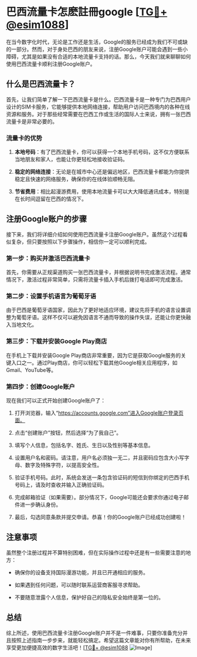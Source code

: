 # 巴西流量卡怎麽註冊google [[TG💪+ @esim1088](https://t.me/s/esim1088)]

在当今数字化时代，无论是工作还是生活，Google的服务已经成为我们不可或缺的一部分。然而，对于身处巴西的朋友来说，注册Google账户可能会遇到一些小障碍，尤其是如果没有合适的本地流量卡支持的话。那么，今天我们就来聊聊如何使用巴西流量卡顺利注册Google账户。

## 什么是巴西流量卡？

首先，让我们简单了解一下巴西流量卡是什么。巴西流量卡是一种专门为巴西用户设计的SIM卡服务，它能够提供本地网络连接，帮助用户访问巴西境内的各种在线资源和服务。对于那些经常需要在巴西工作或生活的国际人士来说，拥有一张巴西流量卡是非常必要的。

### 流量卡的优势

1. **本地号码**：有了巴西流量卡，你可以获得一个本地手机号码，这不仅方便联系当地朋友和家人，也能让你更轻松地接收验证码。
   
2. **稳定的网络连接**：无论是在城市中心还是偏远地区，巴西流量卡都能为你提供稳定且快速的网络服务，确保你的在线体验顺畅无阻。

3. **节省费用**：相比起漫游费用，使用本地流量卡可以大大降低通讯成本，特别是在长时间逗留在巴西的情况下。

## 注册Google账户的步骤

接下来，我们将详细介绍如何使用巴西流量卡注册Google账户。虽然这个过程看似复杂，但只要按照以下步骤操作，相信你一定可以顺利完成。

### 第一步：购买并激活巴西流量卡

首先，你需要从正规渠道购买一张巴西流量卡，并根据说明书完成激活流程。通常情况下，激活过程非常简单，只需将流量卡插入手机后拨打电话即可完成激活。

### 第二步：设置手机语言为葡萄牙语

由于巴西是葡萄牙语国家，因此为了更好地适应环境，建议先将手机的语言设置调整为葡萄牙语。这样不仅可以避免因语言不通而导致的操作失误，还能让你更快融入当地文化。

### 第三步：下载并安装Google Play商店

在手机上下载并安装Google Play商店非常重要，因为它是获取Google服务的关键入口之一。通过Play商店，你可以轻松下载其他Google相关应用程序，如Gmail、YouTube等。

### 第四步：创建Google账户

现在我们可以正式开始创建Google账户了：

1. 打开浏览器，输入“https://accounts.google.com”进入Google账户登录页面。
   
2. 点击“创建账户”按钮，然后选择“为了我自己”。

3. 填写个人信息，包括名字、姓氏、生日以及性别等基本信息。

4. 设置用户名和密码。请注意，用户名必须独一无二，并且密码应包含大小写字母、数字及特殊字符，以提高安全性。

5. 验证手机号码。此时，系统会发送一条包含验证码的短信到你绑定的巴西手机号码上，请及时查收并输入正确验证码。

6. 完成邮箱验证（如果需要）。部分情况下，Google可能还会要求你通过电子邮件进一步确认身份。

7. 最后，勾选同意条款并提交申请。恭喜！你的Google账户已经成功创建啦！

## 注意事项

虽然整个注册过程并不算特别困难，但在实际操作过程中还是有一些需要注意的地方：

- 确保你的设备支持国际漫游功能，并且已开通相应的服务。
  
- 如果遇到任何问题，可以随时联系运营商客服寻求帮助。

- 不要随意泄露个人信息，保护好自己的隐私安全始终是第一位的。

## 总结

综上所述，使用巴西流量卡注册Google账户并不是一件难事，只要你准备充分并且按照上述指南一步步来，就能轻松搞定。希望这篇文章能对你有所帮助，在未来享受更加便捷高效的数字生活吧！[[TG💪+ @esim1088](https://t.me/s/esim1088) ![Image](https://i.postimg.cc/4NQfJmqS/Snipaste-2025-05-13-00-14-12.png)]